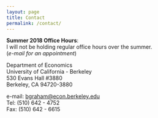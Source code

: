 ```yaml
---
layout: page
title: Contact
permalink: /contact/
---
```


**Summer 2018 Office Hours**:    
I will not be holding regular office hours over the summer.    
(_e-mail for an appointment_)

Department of Economics  
University of California - Berkeley  
530 Evans Hall #3880  
Berkeley, CA 94720-3880  

e-mail: [bgraham@econ.berkeley.edu](mailto:bgraham@econ.berkeley.edu)  
Tel: (510) 642 - 4752  
Fax: (510) 642 - 6615  